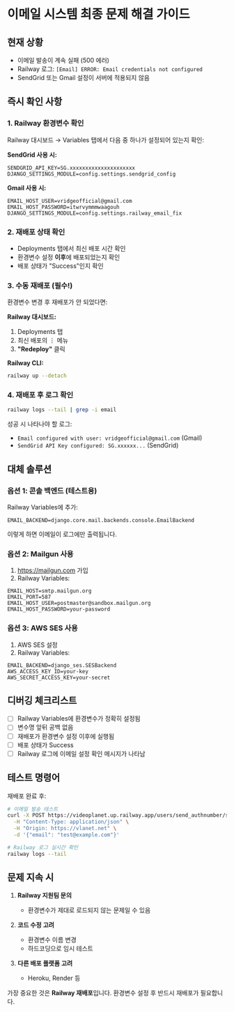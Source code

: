 # 이메일 시스템 최종 문제 해결 가이드

## 현재 상황
- 이메일 발송이 계속 실패 (500 에러)
- Railway 로그: `[Email] ERROR: Email credentials not configured`
- SendGrid 또는 Gmail 설정이 서버에 적용되지 않음

## 즉시 확인 사항

### 1. Railway 환경변수 확인
Railway 대시보드 → Variables 탭에서 다음 중 하나가 설정되어 있는지 확인:

**SendGrid 사용 시:**
```
SENDGRID_API_KEY=SG.xxxxxxxxxxxxxxxxxxxxx
DJANGO_SETTINGS_MODULE=config.settings.sendgrid_config
```

**Gmail 사용 시:**
```
EMAIL_HOST_USER=vridgeofficial@gmail.com
EMAIL_HOST_PASSWORD=itwrvymmmwaagouh
DJANGO_SETTINGS_MODULE=config.settings.railway_email_fix
```

### 2. 재배포 상태 확인
- Deployments 탭에서 최신 배포 시간 확인
- 환경변수 설정 **이후**에 배포되었는지 확인
- 배포 상태가 "Success"인지 확인

### 3. 수동 재배포 (필수!)
환경변수 변경 후 재배포가 안 되었다면:

**Railway 대시보드:**
1. Deployments 탭
2. 최신 배포의 ⋮ 메뉴
3. **"Redeploy"** 클릭

**Railway CLI:**
```bash
railway up --detach
```

### 4. 재배포 후 로그 확인
```bash
railway logs --tail | grep -i email
```

성공 시 나타나야 할 로그:
- `Email configured with user: vridgeofficial@gmail.com` (Gmail)
- `SendGrid API Key configured: SG.xxxxxx...` (SendGrid)

## 대체 솔루션

### 옵션 1: 콘솔 백엔드 (테스트용)
Railway Variables에 추가:
```
EMAIL_BACKEND=django.core.mail.backends.console.EmailBackend
```
이렇게 하면 이메일이 로그에만 출력됩니다.

### 옵션 2: Mailgun 사용
1. https://mailgun.com 가입
2. Railway Variables:
```
EMAIL_HOST=smtp.mailgun.org
EMAIL_PORT=587
EMAIL_HOST_USER=postmaster@sandbox.mailgun.org
EMAIL_HOST_PASSWORD=your-password
```

### 옵션 3: AWS SES 사용
1. AWS SES 설정
2. Railway Variables:
```
EMAIL_BACKEND=django_ses.SESBackend
AWS_ACCESS_KEY_ID=your-key
AWS_SECRET_ACCESS_KEY=your-secret
```

## 디버깅 체크리스트

- [ ] Railway Variables에 환경변수가 정확히 설정됨
- [ ] 변수명 앞뒤 공백 없음
- [ ] 재배포가 환경변수 설정 이후에 실행됨
- [ ] 배포 상태가 Success
- [ ] Railway 로그에 이메일 설정 확인 메시지가 나타남

## 테스트 명령어

재배포 완료 후:
```bash
# 이메일 발송 테스트
curl -X POST https://videoplanet.up.railway.app/users/send_authnumber/signup \
  -H "Content-Type: application/json" \
  -H "Origin: https://vlanet.net" \
  -d '{"email": "test@example.com"}'

# Railway 로그 실시간 확인
railway logs --tail
```

## 문제 지속 시

1. **Railway 지원팀 문의**
   - 환경변수가 제대로 로드되지 않는 문제일 수 있음

2. **코드 수정 고려**
   - 환경변수 이름 변경
   - 하드코딩으로 임시 테스트

3. **다른 배포 플랫폼 고려**
   - Heroku, Render 등

가장 중요한 것은 **Railway 재배포**입니다. 환경변수 설정 후 반드시 재배포가 필요합니다.